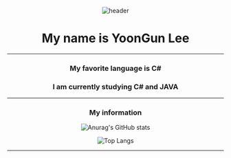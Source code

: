 <div align="center">
  
![header](https://capsule-render.vercel.app/api?type=waving&color=auto&height=300&section=header&text=Welcome&fontSize=90)
   
# My name is YoonGun Lee
  ---------------------
 ### My favorite language is C#
 ### I am currently studying C# and JAVA
  ---------------------
 ### My information
 ![Anurag's GitHub stats](https://github-readme-stats.vercel.app/api?username=dbsrjs&show_icons=true&theme=radical)
  
 ![Top Langs](https://github-readme-stats.vercel.app/api/top-langs/?username=dbsrjs&layout=compact&theme=dracula)
  
  ---------------------
